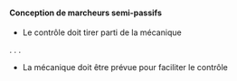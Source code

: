 #### Conception de marcheurs semi-passifs

- Le contrôle doit tirer parti de la mécanique

. . .

- La mécanique doit être prévue pour faciliter le contrôle
